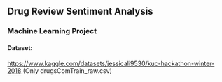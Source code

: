 ## Drug Review Sentiment Analysis
### Machine Learning Project

#### Dataset: 
https://www.kaggle.com/datasets/jessicali9530/kuc-hackathon-winter-2018 
(Only drugsComTrain_raw.csv)
